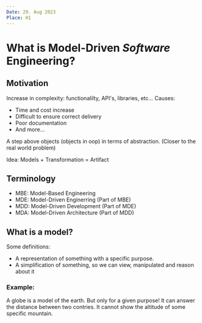 ```yaml
---
Date: 29. Aug 2023
Place: H1
---
```


# What is Model-Driven _Software_ Engineering?

## Motivation

Increase in complexity: functionalilty, API's, libraries, etc... Causes:
- Time and cost increase
- Difficult to ensure correct delivery
- Poor documentation
- And more...

A step above objects (objects in oop) in terms of abstraction. (Closer to the real world problem)

Idea: Models + Transformation = Artifact

## Terminology

- MBE: Model-Based Engineering
- MDE: Model-Driven Enginerring (Part of MBE)
- MDD: Model-Driven Development (Part of MDE)
- MDA: Model-Driven Architecture (Part of MDD)

## What is a model?

Some definitions:
- A representation of something with a specific purpose.
- A simplification of something, so we can view, manipulated and reason about it

### Example:

A globe is a model of the earth. But only for a given purpose! It can answer the distance between two contries. It cannot show the altitude of some specific mountain.